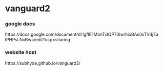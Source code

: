 # vanguard2
<h3> google docs </h3> https://docs.google.com/document/d/1gfIE1MbnTxIQP73lwrhixBAs0xTV4jEaIPHPsLNxBws/edit?usp=sharing
<h3> website host </h3> https://subhyde.github.io/vanguard2/

